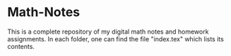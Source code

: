 # Math-Notes

This is a complete repository of my digital math notes and homework assignments. In each folder, one can find the file "index.tex" which lists its contents.

